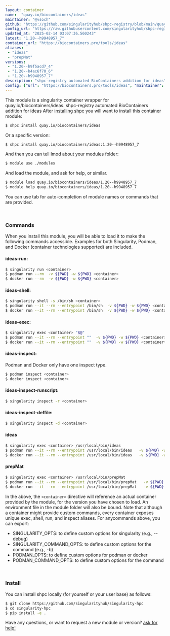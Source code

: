 ```yaml
---
layout: container
name:  "quay.io/biocontainers/ideas"
maintainer: "@vsoch"
github: "https://github.com/singularityhub/shpc-registry/blob/main/quay.io/biocontainers/ideas/container.yaml"
config_url: "https://raw.githubusercontent.com/singularityhub/shpc-registry/main/quay.io/biocontainers/ideas/container.yaml"
updated_at: "2025-02-14 03:07:36.560243"
latest: "1.20--h9948957_7"
container_url: "https://biocontainers.pro/tools/ideas"
aliases:
 - "ideas"
 - "prepMat"
versions:
 - "1.20--h9f5acd7_4"
 - "1.20--h4ac6f70_6"
 - "1.20--h9948957_7"
description: "shpc-registry automated BioContainers addition for ideas"
config: {"url": "https://biocontainers.pro/tools/ideas", "maintainer": "@vsoch", "description": "shpc-registry automated BioContainers addition for ideas", "latest": {"1.20--h9948957_7": "sha256:f4499a911be1c854bff458ddf86ef4a6005a2f04f52ae64c21945803335807d2"}, "tags": {"1.20--h9f5acd7_4": "sha256:0d28666a469afe3c471c642cd4d6768de4bda0f7a754af5e0a7bfdcb3bbc8ba5", "1.20--h4ac6f70_6": "sha256:bba2112b28fcec2f256d8cc86c3d5420fd2e73967b8376c169c19f1e7d4d488a", "1.20--h9948957_7": "sha256:f4499a911be1c854bff458ddf86ef4a6005a2f04f52ae64c21945803335807d2"}, "docker": "quay.io/biocontainers/ideas", "aliases": {"ideas": "/usr/local/bin/ideas", "prepMat": "/usr/local/bin/prepMat"}}
---
```


This module is a singularity container wrapper for quay.io/biocontainers/ideas.
shpc-registry automated BioContainers addition for ideas
After [installing shpc](#install) you will want to install this container module:


```bash
$ shpc install quay.io/biocontainers/ideas
```

Or a specific version:

```bash
$ shpc install quay.io/biocontainers/ideas:1.20--h9948957_7
```

And then you can tell lmod about your modules folder:

```bash
$ module use ./modules
```

And load the module, and ask for help, or similar.

```bash
$ module load quay.io/biocontainers/ideas/1.20--h9948957_7
$ module help quay.io/biocontainers/ideas/1.20--h9948957_7
```

You can use tab for auto-completion of module names or commands that are provided.

<br>

### Commands

When you install this module, you will be able to load it to make the following commands accessible.
Examples for both Singularity, Podman, and Docker (container technologies supported) are included.

#### ideas-run:

```bash
$ singularity run <container>
$ podman run --rm  -v ${PWD} -w ${PWD} <container>
$ docker run --rm  -v ${PWD} -w ${PWD} <container>
```

#### ideas-shell:

```bash
$ singularity shell -s /bin/sh <container>
$ podman run --it --rm --entrypoint /bin/sh  -v ${PWD} -w ${PWD} <container>
$ docker run --it --rm --entrypoint /bin/sh  -v ${PWD} -w ${PWD} <container>
```

#### ideas-exec:

```bash
$ singularity exec <container> "$@"
$ podman run --it --rm --entrypoint ""  -v ${PWD} -w ${PWD} <container> "$@"
$ docker run --it --rm --entrypoint ""  -v ${PWD} -w ${PWD} <container> "$@"
```

#### ideas-inspect:

Podman and Docker only have one inspect type.

```bash
$ podman inspect <container>
$ docker inspect <container>
```

#### ideas-inspect-runscript:

```bash
$ singularity inspect -r <container>
```

#### ideas-inspect-deffile:

```bash
$ singularity inspect -d <container>
```


#### ideas

```bash
$ singularity exec <container> /usr/local/bin/ideas
$ podman run --it --rm --entrypoint /usr/local/bin/ideas   -v ${PWD} -w ${PWD} <container> -c " $@"
$ docker run --it --rm --entrypoint /usr/local/bin/ideas   -v ${PWD} -w ${PWD} <container> -c " $@"
```


#### prepMat

```bash
$ singularity exec <container> /usr/local/bin/prepMat
$ podman run --it --rm --entrypoint /usr/local/bin/prepMat   -v ${PWD} -w ${PWD} <container> -c " $@"
$ docker run --it --rm --entrypoint /usr/local/bin/prepMat   -v ${PWD} -w ${PWD} <container> -c " $@"
```



In the above, the `<container>` directive will reference an actual container provided
by the module, for the version you have chosen to load. An environment file in the
module folder will also be bound. Note that although a container
might provide custom commands, every container exposes unique exec, shell, run, and
inspect aliases. For anycommands above, you can export:

 - SINGULARITY_OPTS: to define custom options for singularity (e.g., --debug)
 - SINGULARITY_COMMAND_OPTS: to define custom options for the command (e.g., -b)
 - PODMAN_OPTS: to define custom options for podman or docker
 - PODMAN_COMMAND_OPTS: to define custom options for the command

<br>

### Install

You can install shpc locally (for yourself or your user base) as follows:

```bash
$ git clone https://github.com/singularityhub/singularity-hpc
$ cd singularity-hpc
$ pip install -e .
```

Have any questions, or want to request a new module or version? [ask for help!](https://github.com/singularityhub/singularity-hpc/issues)